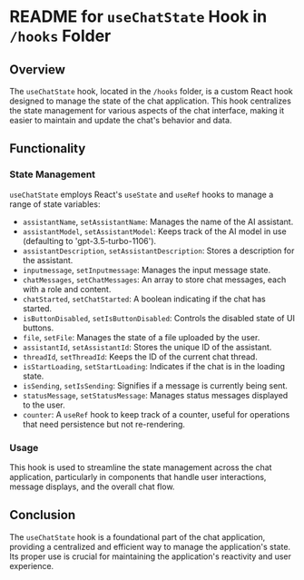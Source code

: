 # README for `useChatState` Hook in `/hooks` Folder

## Overview
The `useChatState` hook, located in the `/hooks` folder, is a custom React hook designed to manage the state of the chat application. This hook centralizes the state management for various aspects of the chat interface, making it easier to maintain and update the chat's behavior and data.

## Functionality

### State Management
`useChatState` employs React's `useState` and `useRef` hooks to manage a range of state variables:

- `assistantName`, `setAssistantName`: Manages the name of the AI assistant.
- `assistantModel`, `setAssistantModel`: Keeps track of the AI model in use (defaulting to 'gpt-3.5-turbo-1106').
- `assistantDescription`, `setAssistantDescription`: Stores a description for the assistant.
- `inputmessage`, `setInputmessage`: Manages the input message state.
- `chatMessages`, `setChatMessages`: An array to store chat messages, each with a role and content.
- `chatStarted`, `setChatStarted`: A boolean indicating if the chat has started.
- `isButtonDisabled`, `setIsButtonDisabled`: Controls the disabled state of UI buttons.
- `file`, `setFile`: Manages the state of a file uploaded by the user.
- `assistantId`, `setAssistantId`: Stores the unique ID of the assistant.
- `threadId`, `setThreadId`: Keeps the ID of the current chat thread.
- `isStartLoading`, `setStartLoading`: Indicates if the chat is in the loading state.
- `isSending`, `setIsSending`: Signifies if a message is currently being sent.
- `statusMessage`, `setStatusMessage`: Manages status messages displayed to the user.
- `counter`: A `useRef` hook to keep track of a counter, useful for operations that need persistence but not re-rendering.

### Usage
This hook is used to streamline the state management across the chat application, particularly in components that handle user interactions, message displays, and the overall chat flow.

## Conclusion
The `useChatState` hook is a foundational part of the chat application, providing a centralized and efficient way to manage the application's state. Its proper use is crucial for maintaining the application's reactivity and user experience.